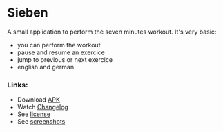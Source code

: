 # Sieben
A small application to perform the seven minutes workout. It's very basic:

- you can perform the workout
- pause and resume an exercice
- jump to previous or next exercice
- english and german

### Links:
- Download [APK](https://github.com/scoute-dich/Sieben/releases)
- Watch [Changelog](https://github.com/scoute-dich/Sieben/blob/master/CHANGELOG.md)
- See [license](https://github.com/scoute-dich/Sieben/blob/master/LICENSE.md)
- See [screenshots](https://github.com/scoute-dich/Sieben/blob/master/SCREENSHOTS.md)
